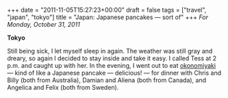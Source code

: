 +++
date = "2011-11-05T15:27:23+00:00"
draft = false
tags = ["travel", "japan", "tokyo"]
title = "Japan: Japanese pancakes — sort of"
+++
*For Monday, October 31, 2011*

**Tokyo**

Still being sick, I let myself sleep in again. The weather was still gray and dreary, so again I decided to stay inside and take it easy. I called Tess at 2 p.m. and caught up with her. In the evening, I went out to eat [okonomiyaki](http://www.google.com/search?client=safari&rls=en&q=okonomiyaki&oe=UTF-8&um=1&ie=UTF-8&hl=en&tbm=isch&source=og&sa=N&tab=wi&biw=1366&bih=690&sei=%20tFS1TrjBAsyVmQXW0tD2Aw) &mdash; kind of like a Japanese pancake &mdash; delicious! &mdash; for dinner with Chris and Billy (both from Australia), Damian and Aliena (both from Canada), and Angelica and Felix (both from Sweden).
